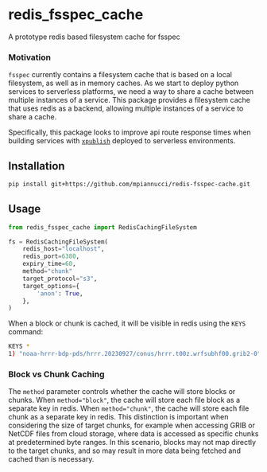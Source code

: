 # redis_fsspec_cache

A prototype redis based filesystem cache for fsspec

### Motivation

`fsspec` currently contains a filesystem cache that is based on a local filesystem, as well as in memory caches. As we start to deploy python services to serverless platforms, we need a way to share a cache between multiple instances of a service. This package provides a filesystem cache that uses redis as a backend, allowing multiple instances of a service to share a cache. 

Specifically, this package looks to improve api route response times when building services with [`xpublish`](https://github.com/xpublish-community/xpublish) deployed to serverless environments. 

## Installation

```bash
pip install git+https://github.com/mpiannucci/redis-fsspec-cache.git
```

## Usage

```python
from redis_fsspec_cache import RedisCachingFileSystem

fs = RedisCachingFileSystem(
    redis_host="localhost",
    redis_port=6380,
    expiry_time=60,
    method="chunk"
    target_protocol="s3",
    target_options={
        'anon': True,
    },
)
```

When a block or chunk is cached, it will be visible in redis using the `KEYS` command:

```bash
KEYS *
1) "noaa-hrrr-bdp-pds/hrrr.20230927/conus/hrrr.t00z.wrfsubhf00.grib2-0"
```

### Block vs Chunk Caching

The `method` parameter controls whether the cache will store blocks or chunks. When `method="block"`, the cache will store each file block as a separate key in redis. When `method="chunk"`, the cache will store each file chunk as a separate key in redis. This distinction is important when considering the size of target chunks, for example when accessing GRIB or NetCDF files from cloud storage, where data is accessed as specific chunks at predetermined byte ranges. In this scenario, blocks may not map directly to the target chunks, and so may result in more data being fetched and cached than is necessary.